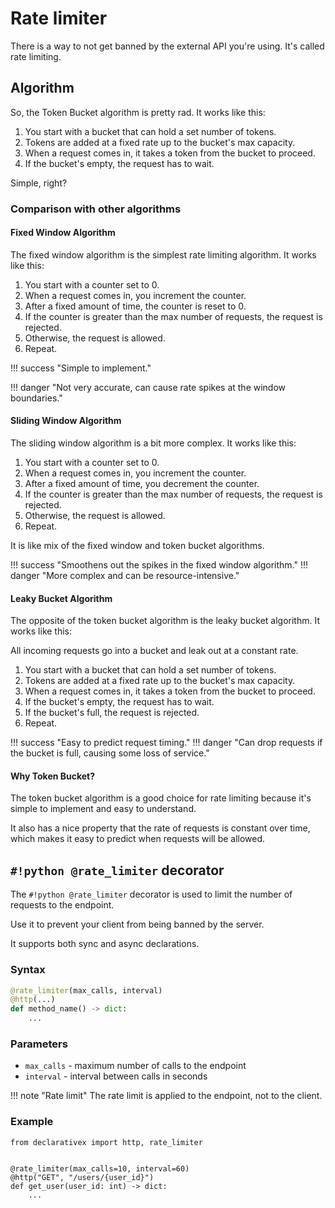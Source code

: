 # Rate limiter

There is a way to not get banned by the external API you're using. It's called rate limiting.

## Algorithm

So, the Token Bucket algorithm is pretty rad. It works like this:

1. You start with a bucket that can hold a set number of tokens. 
2. Tokens are added at a fixed rate up to the bucket's max capacity. 
3. When a request comes in, it takes a token from the bucket to proceed. 
4. If the bucket's empty, the request has to wait. 

Simple, right?

### Comparison with other algorithms

#### Fixed Window Algorithm

The fixed window algorithm is the simplest rate limiting algorithm. It works like this:

1. You start with a counter set to 0.
2. When a request comes in, you increment the counter.
3. After a fixed amount of time, the counter is reset to 0.
4. If the counter is greater than the max number of requests, the request is rejected.
5. Otherwise, the request is allowed.
6. Repeat.

!!! success "Simple to implement."

!!! danger "Not very accurate, can cause rate spikes at the window boundaries."

#### Sliding Window Algorithm

The sliding window algorithm is a bit more complex. It works like this:

1. You start with a counter set to 0.
2. When a request comes in, you increment the counter.
3. After a fixed amount of time, you decrement the counter.
4. If the counter is greater than the max number of requests, the request is rejected.
5. Otherwise, the request is allowed.
6. Repeat.

It is like mix of the fixed window and token bucket algorithms.

!!! success "Smoothens out the spikes in the fixed window algorithm."
!!! danger "More complex and can be resource-intensive."

#### Leaky Bucket Algorithm

The opposite of the token bucket algorithm is the leaky bucket algorithm. It works like this:

All incoming requests go into a bucket and leak out at a constant rate.

1. You start with a bucket that can hold a set number of tokens.
2. Tokens are added at a fixed rate up to the bucket's max capacity.
3. When a request comes in, it takes a token from the bucket to proceed.
4. If the bucket's empty, the request has to wait.
5. If the bucket's full, the request is rejected.
6. Repeat.

!!! success "Easy to predict request timing."
!!! danger "Can drop requests if the bucket is full, causing some loss of service."

#### Why Token Bucket?

The token bucket algorithm is a good choice for rate limiting because it's simple to implement and easy to understand.

It also has a nice property that the rate of requests is constant over time, which makes it easy to predict when requests will be allowed.

## `#!python @rate_limiter` decorator

The `#!python @rate_limiter` decorator is used to limit the number of requests to the endpoint.

Use it to prevent your client from being banned by the server.

It supports both sync and async declarations.

### Syntax

```python
@rate_limiter(max_calls, interval)
@http(...)
def method_name() -> dict:
    ...
```

### Parameters

- `max_calls` - maximum number of calls to the endpoint
- `interval` - interval between calls in seconds

!!! note "Rate limit"
    The rate limit is applied to the endpoint, not to the client.


### Example
```.python title="my_client.py"
from declarativex import http, rate_limiter


@rate_limiter(max_calls=10, interval=60)
@http("GET", "/users/{user_id}")
def get_user(user_id: int) -> dict:
    ...

```
